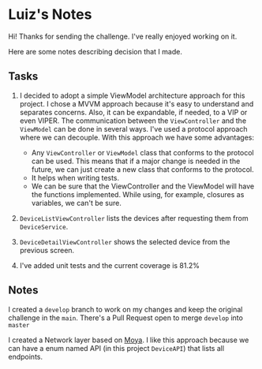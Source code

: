 # Luiz's Notes

Hi! Thanks for sending the challenge. I've really enjoyed working on it.

Here are some notes describing decision that I made.

## Tasks

1. I decided to adopt a simple ViewModel architecture approach for this project. I chose a MVVM approach because it's easy to understand and separates concerns. Also, it can be expandable, if needed, to a VIP or even VIPER. The communication between the `ViewController` and the `ViewModel` can be done in several ways. I've used a protocol approach where we can decouple. With this approach we have some advantages:
    - Any `ViewController` or `ViewModel` class that conforms to the protocol can be used. This means that if a major change is needed in the future, we can just create a new class that conforms to the protocol. 
    - It helps when writing tests.
    - We can be sure that the ViewController and the ViewModel will have the functions implemented. While using, for example, closures as variables, we can't be sure.

2. `DeviceListViewController` lists the devices after requesting them from `DeviceService`.

3. `DeviceDetailViewController` shows the selected device from the previous screen.

4. I've added unit tests and the current coverage is 81.2%

## Notes

I created a `develop` branch to work on my changes and keep the original challenge in the `main`. There's a Pull Request open to merge `develop` into `master`

I created a Network layer based on [Moya](https://github.com/Moya/Moya). I like this approach because we can have a enum named API (in this project `DeviceAPI`) that lists all endpoints. 

